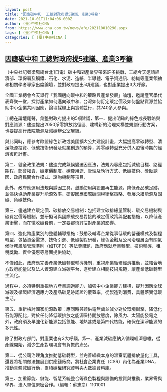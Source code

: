 ```yaml
---
layout: post
title: "因應碳中和  工總對政府提5建議、產業3呼籲"
date: 2021-10-01T11:04:06.000Z
author: (臺)中央社CNA
from: https://www.cna.com.tw/news/afe/202110010290.aspx
tags: [ (臺)中央社CNA ]
categories: [ (臺)中央社CNA ]
---
```

<!--1633086246000-->
[因應碳中和  工總對政府提5建議、產業3呼籲](https://www.cna.com.tw/news/afe/202110010290.aspx)
------

<div>
<div></div><div><p>（中央社記者梁珮綺台北1日電）碳中和對產業界帶來許多挑戰，工總今天邀請經濟部、環保署及鋼鐵、石化、水泥、造紙、半導體、電子資通訊、紡織等產業領袖和相關學者專家出席論壇，並對政府提出5項建議，也對產業提出3大呼籲。</p><p>全國工業總會今天舉行「我國邁向碳中和的策略與產業發展」論壇，邀請產官學代表齊聚一堂，探討產業如何邁向碳中和、台灣如何訂定碳定價及如何盤點資源並協助中小企業共同因應，論壇採線上與實體並行，共740多人參與。</p><p>工總在論壇尾聲，彙整對政府提出的5項建議，第一、提出明確的綠色成長戰略與對應資源：儘速提出2050淨零排放路徑圖、建構新的治理架構並規劃行動方案，也要提高行政院能源及減碳辦公室層級。</p><p>與此同時，應參考歐盟綠色新政或美國擴大公共建設計畫，大幅提高零碳轉型、清潔能源投資、低碳技術研發及就業創造的預算，將零碳轉型充分併入疫後時期的經濟復甦計畫。</p><p>第二、健全政策法規：儘速完成氣候變遷因應法，法規內容應包括減碳目標、路徑期程、部會權責、碳定價制度、碳費用途、管理及執行方式、低碳技術、獎勵誘因、政府民間合作模式、諮詢機制等項目。</p><p>此外，政府應運用法規與誘因工具，鼓勵使用與設置再生能源，降低產品碳足跡，並儘快協助產業提升能源效率、研擬因應國際碳關稅衝擊策略、發展永續能源及固碳、負碳技術。</p><p>第三、儘速建立碳定價、碳排放交易機制：包括建立碳排總量管制、碳交易機制與碳費定價等機制，並研擬可與國際碳交易對接的碳定價政策與配套措施，以降低產業衝擊，而在徵收碳費前，一定要審慎評估對產業的影響。</p><p>第四、強化跨產業別的整體輔導措施：鼓勵及輔導企業從事低碳的營運模式及製程轉型，包括資金需求、技術引進、低碳製程研發，綠色金融及公司治理層面有關氣候財務風險管理準則（如TCFD）等法尊問題，政府應就產業轉型、技術輔導、租稅獎勵、資金優惠等層面提供協助。</p><p>不僅如此，政府應完善產業低碳轉型輔導機制，重視產業循環經濟推動，並結合地方政府能量以及法人資源建立減碳平台，逐步建立相關技術規範，讓產業低碳轉型主流化。</p><p>過程中，必須特別重視地方產業調適能力，加強中小企業能力建構，提升因應全球減碳及循環經濟適應力及產品碳足跡認證的覆蓋率，從製造到消費，具體落實低碳生活。</p><p>第五、重新檢討國家能源政策：應同時兼顧供電無虞並減少對於環境衝擊，降低化石能源配比，對於任何降低碳排放之能源保持開放態度，除風力、太陽能發電之外，政府須及早強化新能源包括氫能、地熱甚或是第四代核能，確保在潔淨能源的多元性。</p><p>除了對政府部門，對產業也有3大呼籲，第一、產業減碳應納入循環經濟思維，從產線開始，減少生產對環境會有負擔的產品。</p><p>第二、從公司治理角度推動低碳轉型，並完善組織本身的溫室氣體排放量化工具，還要將相關做法推展到供應鏈廠商，將社會企業責任（CSR）內化為產業DNA，推動具體減碳行動，累積碳權研究資料與大數據資料庫。</p><p>第三、加重節能、儲能、智慧系統整合等綠色製程與設備的投資與推動，業界需與學界、法人單位緊密合作。（編輯：蘇志宗）1101001</p></div>
</div>
